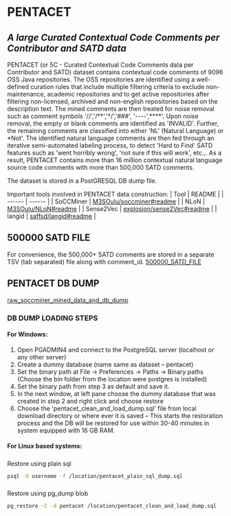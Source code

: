 # PENTACET
## _A large Curated Contextual Code Comments per Contributor and SATD data_

PENTACET (or 5C - Curated Contextual Code Comments data per Contributor and SATD) dataset contains contextual code comments of 9096 OSS Java repositories. The OSS repositories are identified using a well-defined curation rules that include multiple filtering criteria to exclude non-maintenance, academic repositories and to get active repositories after filtering non-licensed, archived and non-english repositories based on the description text.  The mined comments are then treated for noise removal such as comment symbols '//','/\*\*','\*/','\#\#\#', '----',\*\*\*\*'. Upon noise removal, the empty or blank comments are identified as 'INVALID'. Further, the remaining comments are classified into either 'NL' (Natural Language) or *Not'. The identified natural language comments are then fed through an iterative semi-automated labeling process, to detect 'Hard to Find' SATD features such as 'went horribly wrong', 'not sure if this will work', etc.,. As a result, PENTACET contains more than 16 million contextual natural language source code comments with more than 500,000 SATD comments.

The dataset is stored in a PostGRESQL DB dump file. 


Important tools involved in PENTACET data construction:
| Tool | README |
| ------ | ------ |
| SoCCMiner | [M3SOulu/soccminer#readme][PlDb] |
| NLoN | [M3SOulu/NLoN#readme][PlGh] |
| Sense2Vec | [explosion/sense2Vec#readme][PS2v] |
| langid | [saffsd/langid#readme][PELI] |

## 500000 SATD FILE
For convenience, the 500,000+ SATD comments are stored in a separate TSV (tab separated) file along with comment_id.
[500000_SATD_FILE][dill]

## PENTACET DB DUMP
[raw_soccminer_mined_data_and_db_dump][dill]

### DB DUMP LOADING STEPS 
 #### For Windows:
1.  Open PGADMIN4 and connect to the PostgreSQL server (localhost or any other server)	
2.	Create a dummy database (name same as dataset – pentacet)
3.	Set the binary path at File -> Preferences -> Paths -> Binary paths (Choose the bin folder from the location were postgres is installed)
4.	Set the binary path from step 3 as default and save it.
5.	In the next window, at left pane choose the dummy database that was created in step 2 and right click and choose restore
6.	Choose the 'pentacet_clean_and_load_dump.sql' file from local download directory or where ever it is saved – This starts the restoration process and the DB will be restored for use within 30-40 minutes in system equipped with 16 GB RAM.

 #### For Linux based systems:
 #####
 Restore using plain sql
 ```sh
 psql -U username -f /location/pentacet_plain_sql_dump.sql
 ```
 
 #####
 Restore using pg_dump blob
 ```sh
 pg_restore -C -d pentacet /location/pentacet_clean_and_load_dump.sql
 ```

[//]: # (These are reference links used in the body of this note and get stripped out when the markdown processor does its job. There is no need to format nicely because it shouldn't be seen. Thanks SO - http://stackoverflow.com/questions/4823468/store-comments-in-markdown-syntax)

   [dill]: <https://zenodo.org/record/7757462#.ZCW08fZBxPY>

   [PlDb]: <https://github.com/M3SOulu/soccminer#readme>
   [PlGh]: <https://github.com/M3SOulu/NLoN#readme>
   [PS2v]: <https://github.com/explosion/sense2vec#readme>
   [PELI]: <https://github.com/saffsd/langid.py#readme>
   
